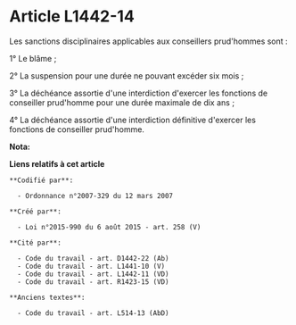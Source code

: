 # Article L1442-14

Les sanctions disciplinaires applicables aux conseillers prud'hommes sont : 

1° Le blâme ; 

2° La suspension pour une durée ne pouvant excéder six mois ; 

3° La déchéance assortie d'une interdiction d'exercer les fonctions de conseiller prud'homme pour une durée maximale de dix
ans ; 

4° La déchéance assortie d'une interdiction définitive d'exercer les fonctions de conseiller prud'homme.

**Nota:**



**Liens relatifs à cet article**

	**Codifié par**:

	  - Ordonnance n°2007-329 du 12 mars 2007

	**Créé par**:

	  - Loi n°2015-990 du 6 août 2015 - art. 258 (V)

	**Cité par**:

	  - Code du travail - art. D1442-22 (Ab)
	  - Code du travail - art. L1441-10 (V)
	  - Code du travail - art. L1442-11 (VD)
	  - Code du travail - art. R1423-15 (VD)

	**Anciens textes**:

	  - Code du travail - art. L514-13 (AbD)
